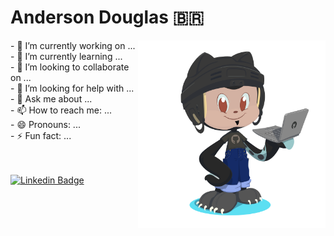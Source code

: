 <h1>
  Anderson Douglas  🇧🇷
</h1>
<div>
  <div>
    <img src="https://github.com/Andersondos/Andersondos/blob/master/assets/image/octocat-Anderson-2.png" width="300" align="right">
  </div>
  <div align="left">
    <h3Hi there 👋</h3>
   - 🔭 I’m currently working on ...<br>
   - 🌱 I’m currently learning ...<br>
   - 👯 I’m looking to collaborate on ...<br>
   - 🤔 I’m looking for help with ...<br>
   - 💬 Ask me about ...<br>
   - 📫 How to reach me: ...<br>
   - 😄 Pronouns: ...<br>
   - ⚡ Fun fact: ...<br>
  </div>
</div>
<br><br>

[![Linkedin Badge](https://img.shields.io/badge/-AndersonDouglas-blue?style=flat-square&logo=Linkedin&logoColor=white&link=https://www.linkedin.com/in/anderson-santos-desenvolvedor/)](https://www.linkedin.com/in/anderson-santos-desenvolvedor/)


<!--
**Andersondos/Andersondos** is a ✨ _special_ ✨ repository because its `README.md` (this file) appears on your GitHub profile.

Here are some ideas to get you started:

- 🔭 I’m currently working on ...
- 🌱 I’m currently learning ...
- 👯 I’m looking to collaborate on ...
- 🤔 I’m looking for help with ...
- 💬 Ask me about ...
- 📫 How to reach me: ...
- 😄 Pronouns: ...
- ⚡ Fun fact: ...
-->
